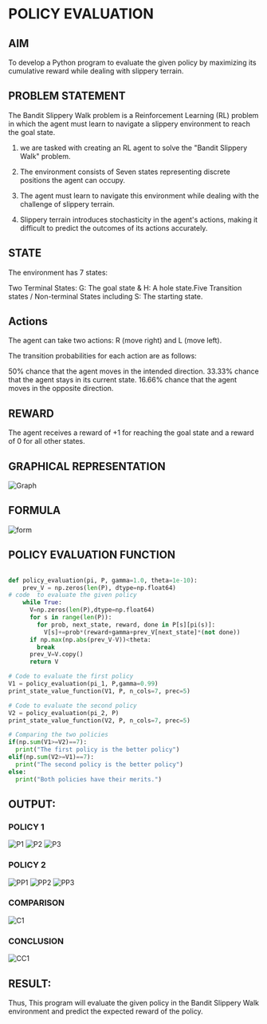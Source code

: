 # POLICY EVALUATION

## AIM
To develop a Python program to evaluate the given policy by maximizing its cumulative reward while dealing with slippery terrain.

## PROBLEM STATEMENT
The Bandit Slippery Walk problem is a Reinforcement Learning (RL) problem in which the agent must learn to navigate a slippery environment to reach the goal state.

1. we are tasked with creating an RL agent to solve the "Bandit Slippery Walk" problem.

2. The environment consists of Seven states representing discrete positions the agent can occupy.

3. The agent must learn to navigate this environment while dealing with the challenge of slippery terrain.

4. Slippery terrain introduces stochasticity in the agent's actions, making it difficult to predict the outcomes of its actions accurately.

## STATE
The environment has 7 states:

Two Terminal States: G: The goal state & H: A hole state.Five Transition states / Non-terminal States including S: The starting state.

## Actions
The agent can take two actions: R (move right) and L (move left). 

The transition probabilities for each action are as follows:

50% chance that the agent moves in the intended direction.
33.33% chance that the agent stays in its current state.
16.66% chance that the agent moves in the opposite direction.

## REWARD
The agent receives a reward of +1 for reaching the goal state and a reward of 0 for all other states.

## GRAPHICAL REPRESENTATION
![Graph](https://github.com/Manojrathinavelu/rl-policy-evaluation/assets/119560395/39233bd8-d7fc-44ca-b981-475977ed383b)

## FORMULA
![form](https://github.com/Manojrathinavelu/rl-policy-evaluation/assets/119560395/01443f3a-5f3a-4a5a-8f04-9764f555f94f)


## POLICY EVALUATION FUNCTION
~~~python

def policy_evaluation(pi, P, gamma=1.0, theta=1e-10):
    prev_V = np.zeros(len(P), dtype=np.float64)
# code  to evaluate the given policy
    while True:
      V=np.zeros(len(P),dtype=np.float64)
      for s in range(len(P)):
        for prob, next_state, reward, done in P[s][pi(s)]:
          V[s]+=prob*(reward+gamma+prev_V[next_state]*(not done))
      if np.max(np.abs(prev_V-V))<theta:
        break
      prev_V=V.copy()
      return V

# Code to evaluate the first policy
V1 = policy_evaluation(pi_1, P,gamma=0.99)
print_state_value_function(V1, P, n_cols=7, prec=5)

# Code to evaluate the second policy
V2 = policy_evaluation(pi_2, P)
print_state_value_function(V2, P, n_cols=7, prec=5)

# Comparing the two policies
if(np.sum(V1>=V2)==7):
  print("The first policy is the better policy")
elif(np.sum(V2>=V1)==7):
  print("The second policy is the better policy")
else:
  print("Both policies have their merits.")
~~~
## OUTPUT:
### POLICY 1
![P1](https://github.com/Manojrathinavelu/rl-policy-evaluation/assets/119560395/27415880-1365-4184-a0bc-8f86cf478c76)
![P2](https://github.com/Manojrathinavelu/rl-policy-evaluation/assets/119560395/57da26d4-f53a-42d5-b921-2fd7db215d8a)
![P3](https://github.com/Manojrathinavelu/rl-policy-evaluation/assets/119560395/be95d100-264f-4274-ba10-aaf02e5d506d)


### POLICY 2
![PP1](https://github.com/Manojrathinavelu/rl-policy-evaluation/assets/119560395/4c5e456e-5e22-4d77-bd4b-bb9c76663da0)
![PP2](https://github.com/Manojrathinavelu/rl-policy-evaluation/assets/119560395/88f8678f-55e5-4d3b-beae-7c70c1aeae68)
![PP3](https://github.com/Manojrathinavelu/rl-policy-evaluation/assets/119560395/526d9599-88ce-4e38-879c-a7126fde9321)

### COMPARISON
![C1](https://github.com/Manojrathinavelu/rl-policy-evaluation/assets/119560395/d4b262df-e6aa-4275-947d-773ef1a67967)


### CONCLUSION
![CC1](https://github.com/Manojrathinavelu/rl-policy-evaluation/assets/119560395/1530c7f8-50e6-408b-9f8b-bd0241b8d99a)



## RESULT:
Thus, This program will evaluate the given policy in the Bandit Slippery Walk environment and predict the expected reward of the policy.


